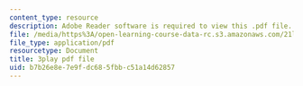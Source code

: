 ```yaml
---
content_type: resource
description: Adobe Reader software is required to view this .pdf file.
file: /media/https%3A/open-learning-course-data-rc.s3.amazonaws.com/21l-011-the-film-experience-fall-2013/b7b26e8e7e9fdc685fbbc51a14d62857_vpJba2qIXjs.pdf
file_type: application/pdf
resourcetype: Document
title: 3play pdf file
uid: b7b26e8e-7e9f-dc68-5fbb-c51a14d62857
---
```

